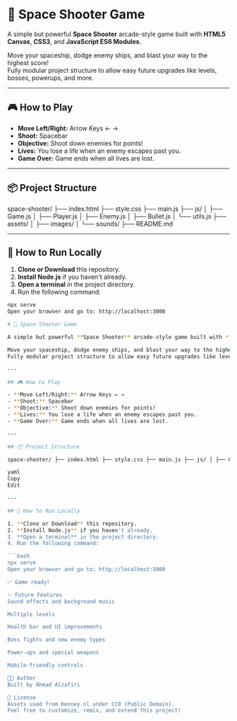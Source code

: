 # 🚀 Space Shooter Game

A simple but powerful **Space Shooter** arcade-style game built with **HTML5 Canvas**, **CSS3**, and **JavaScript ES6 Modules**.

Move your spaceship, dodge enemy ships, and blast your way to the highest score!  
Fully modular project structure to allow easy future upgrades like levels, bosses, powerups, and more.

---

## 🎮 How to Play

- **Move Left/Right:** Arrow Keys ← →
- **Shoot:** Spacebar
- **Objective:** Shoot down enemies for points!
- **Lives:** You lose a life when an enemy escapes past you.
- **Game Over:** Game ends when all lives are lost.

---

## 📦 Project Structure

space-shooter/ ├── index.html ├── style.css ├── main.js ├── js/ │ ├── Game.js │ ├── Player.js │ ├── Enemy.js │ ├── Bullet.js │ └── utils.js ├── assets/ │ ├── images/ │ └── sounds/ ├── README.md


---

## 🚀 How to Run Locally

1. **Clone or Download** this repository.
2. **Install Node.js** if you haven't already.
3. **Open a terminal** in the project directory.
4. Run the following command:

```bash
npx serve
Open your browser and go to: http://localhost:3000

# 🚀 Space Shooter Game

A simple but powerful **Space Shooter** arcade-style game built with **HTML5 Canvas**, **CSS3**, and **JavaScript ES6 Modules**.

Move your spaceship, dodge enemy ships, and blast your way to the highest score!  
Fully modular project structure to allow easy future upgrades like levels, bosses, powerups, and more.

---

## 🎮 How to Play

- **Move Left/Right:** Arrow Keys ← →
- **Shoot:** Spacebar
- **Objective:** Shoot down enemies for points!
- **Lives:** You lose a life when an enemy escapes past you.
- **Game Over:** Game ends when all lives are lost.

---

## 📦 Project Structure

space-shooter/ ├── index.html ├── style.css ├── main.js ├── js/ │ ├── Game.js │ ├── Player.js │ ├── Enemy.js │ ├── Bullet.js │ └── utils.js ├── assets/ │ ├── images/ │ └── sounds/ ├── README.md

yaml
Copy
Edit

---

## 🚀 How to Run Locally

1. **Clone or Download** this repository.
2. **Install Node.js** if you haven't already.
3. **Open a terminal** in the project directory.
4. Run the following command:

```bash
npx serve
Open your browser and go to: http://localhost:3000

✅ Game ready!

✨ Future Features
Sound effects and background music

Multiple levels

Health bar and UI improvements

Boss fights and new enemy types

Power-ups and special weapons

Mobile-friendly controls

👨‍💻 Author
Built by Ahmad Alzafiri

📜 License
Assets used from Kenney.nl under CC0 (Public Domain).
Feel free to customize, remix, and extend this project!

